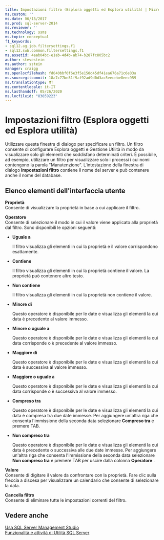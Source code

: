 ```yaml
---
title: Impostazioni filtro (Esplora oggetti ed Esplora utilità) | Microsoft Docs
ms.custom: ''
ms.date: 06/13/2017
ms.prod: sql-server-2014
ms.reviewer: ''
ms.technology: ssms
ms.topic: conceptual
f1_keywords:
- sql12.ag.job.filtersettings.f1
- sql12.swb.common.filtersettings.f1
ms.assetid: 4aab04bc-e1ab-4d4b-ab74-b287fc805bc2
author: stevestein
ms.author: sstein
manager: craigg
ms.openlocfilehash: fd040bbf0f6e3f5e150d45df41ea676a71c6e03a
ms.sourcegitcommit: 18a7c77be31f9af92ad9d0d3ac5eecebe8eec959
ms.translationtype: MT
ms.contentlocale: it-IT
ms.lasthandoff: 05/26/2020
ms.locfileid: "83859223"
---
```

# <a name="filter-settings-object-explorer-and-utility-explorer"></a>Impostazioni filtro (Esplora oggetti ed Esplora utilità)
  Utilizzare questa finestra di dialogo per specificare un filtro. Un filtro consente di configurare Esplora oggetti e Gestione Utilità in modo da visualizzare solo gli elementi che soddisfano determinati criteri. È possibile, ad esempio, utilizzare un filtro per visualizzare solo i processi i cui nomi contengono la parola "Manutenzione". L'intestazione della finestra di dialogo **Impostazioni filtro** contiene il nome del server e può contenere anche il nome del database.  
  
## <a name="ui-element-list"></a>Elenco elementi dell'interfaccia utente  
 **Proprietà**  
 Consente di visualizzare la proprietà in base a cui applicare il filtro.  
  
 **Operatore**  
 Consente di selezionare il modo in cui il valore viene applicato alla proprietà dal filtro. Sono disponibili le opzioni seguenti:  
  
-   **Uguale a**  
  
     Il filtro visualizza gli elementi in cui la proprietà e il valore corrispondono esattamente.  
  
-   **Contiene**  
  
     Il filtro visualizza gli elementi in cui la proprietà contiene il valore. La proprietà può contenere altro testo.  
  
-   **Non contiene**  
  
     Il filtro visualizza gli elementi in cui la proprietà non contiene il valore.  
  
-   **Minore di**  
  
     Questo operatore è disponibile per le date e visualizza gli elementi la cui data è precedente al valore immesso.  
  
-   **Minore o uguale a**  
  
     Questo operatore è disponibile per le date e visualizza gli elementi la cui data corrisponde o è precedente al valore immesso.  
  
-   **Maggiore di**  
  
     Questo operatore è disponibile per le date e visualizza gli elementi la cui data è successiva al valore immesso.  
  
-   **Maggiore o uguale a**  
  
     Questo operatore è disponibile per le date e visualizza gli elementi la cui data corrisponde o è successiva al valore immesso.  
  
-   **Compreso tra**  
  
     Questo operatore è disponibile per le date e visualizza gli elementi la cui data è compresa tra due date immesse. Per aggiungere un'altra riga che consenta l'immissione della seconda data selezionare **Compreso tra** e premere TAB.  
  
-   **Non compreso tra**  
  
     Questo operatore è disponibile per le date e visualizza gli elementi la cui data è precedente o successiva alle due date immesse. Per aggiungere un'altra riga che consenta l'immissione della seconda data selezionare **Non compreso tra** e premere TAB per uscire dalla colonna **Operatore** .  
  
 **Valore**  
 Consente di digitare il valore da confrontare con la proprietà. Fare clic sulla freccia a discesa per visualizzare un calendario che consente di selezionare la data.  
  
 **Cancella filtro**  
 Consente di eliminare tutte le impostazioni correnti del filtro.  
  
## <a name="see-also"></a>Vedere anche  
 [Usa SQL Server Management Studio](../sql-server-management-studio-ssms.md)   
 [Funzionalità e attività di Utilità SQL Server](../../relational-databases/manage/sql-server-utility-features-and-tasks.md)  
  
  
